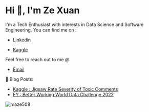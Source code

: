 <h1> Hi 👋, I'm Ze Xuan</h1>
<p>I'm a Tech Enthusiast with interests in Data Science and Software Engineering. You can find me on :</p>

<ul>
  <li><p><a href="https://www.linkedin.com/in/ze-xuan-ma-b81908203/" target="_blank">Linkedin</a></p></li>
  <li><p><a href="https://www.kaggle.com/toxicmaze" target="_blank">Kaggle</a></p></li>
</ul>

Feel free to reach out to me @
<ul>
  <li><p><a href="mailto:ac0bge@gmail.com" target="_blank">Email</a></p></li>
</ul>


📝 Blog Posts:
- [Kaggle : Jigsaw Rate Severity of Toxic Comments](https://medium.com/@zexuanma/global-winner-better-working-world-data-challenge-2022-level-3-frog-counting-tool-adb5b495efbe)
- [EY : Better Working World Data Challenge 2022](https://medium.com/@maze508/top-1-7-jigsaw-rate-severity-of-toxic-comments-c43316f75a64)

<p align="left"> <img src="https://komarev.com/ghpvc/?username=maze508&label=Profile%20views&color=0e75b6&style=flat" alt="maze508" /> </p>
